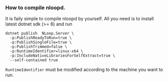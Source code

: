 ### How to compile nloopd.

It is faily simple to compile nloopd by yourself.
All you need is to install latest dotnet sdk (>= 6)
and run

```
dotnet publish  NLoop.Server \
  -p:PublishReadyToRun=true \
  -p:PublishSingleFile=true \
  -p:PublishTrimmed=false \
  -p:RuntimeIdentifier=linux-x64 \
  -p:IncludeNativeLibrariesForSelfExtract=true \
  --self-contained true
```

`RuntimeIdentifier` must be modified according to the machine you want to run.

